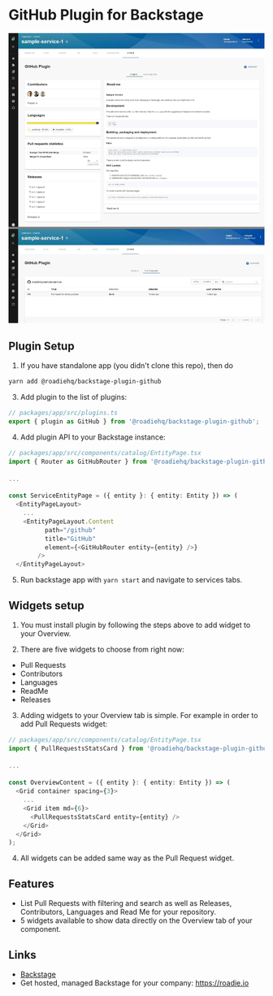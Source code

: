 # GitHub Plugin for Backstage

![GitHub Plugin for Backstage by Roadie](https://github.com/RoadieHQ/backstage-plugin-github/blob/master/docs/roadie-backstage-github-plugin.jpg?raw=true)

## Plugin Setup

1. If you have standalone app (you didn't clone this repo), then do

```bash
yarn add @roadiehq/backstage-plugin-github
```

3. Add plugin to the list of plugins:

```ts
// packages/app/src/plugins.ts
export { plugin as GitHub } from '@roadiehq/backstage-plugin-github';
```

4. Add plugin API to your Backstage instance:

```ts
// packages/app/src/components/catalog/EntityPage.tsx
import { Router as GitHubRouter } from '@roadiehq/backstage-plugin-github';

...

const ServiceEntityPage = ({ entity }: { entity: Entity }) => (
  <EntityPageLayout>
    ...
    <EntityPageLayout.Content
          path="/github"
          title="GitHub"
          element={<GitHubRouter entity={entity} />}
        />
  </EntityPageLayout>
```

5. Run backstage app with `yarn start` and navigate to services tabs.

## Widgets setup

1. You must install plugin by following the steps above to add widget to your Overview.

2. There are five widgets to choose from right now:
  * Pull Requests
  * Contributors
  * Languages
  * ReadMe
  * Releases

3. Adding widgets to your Overview tab is simple. For example in order to add Pull Requests widget:

```ts
// packages/app/src/components/catalog/EntityPage.tsx
import { PullRequestsStatsCard } from '@roadiehq/backstage-plugin-github';

...

const OverviewContent = ({ entity }: { entity: Entity }) => (
  <Grid container spacing={3}>
    ...
    <Grid item md={6}>
      <PullRequestsStatsCard entity={entity} />
    </Grid>
  </Grid>
);

```

4. All widgets can be added same way as the Pull Request widget. 

## Features

- List Pull Requests with filtering and search as well as Releases, Contributors, Languages and Read Me for your repository.
- 5 widgets available to show data directly on the Overview tab of your component.

## Links

- [Backstage](https://backstage.io)
- Get hosted, managed Backstage for your company: https://roadie.io
